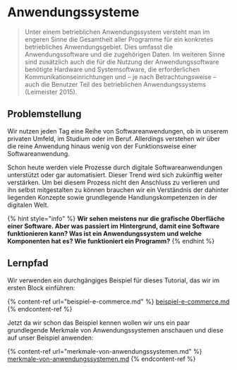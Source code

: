 # Anwendungssysteme

> Unter einem betrieblichen Anwendungssystem versteht man im engeren Sinne die Gesamtheit aller Programme für ein konkretes betriebliches Anwendungsgebiet. Dies umfasst die Anwendungssoftware und die zugehörigen Daten. Im weiteren Sinne sind zusätzlich auch die für die Nutzung der Anwendungssoftware benötigte Hardware und Systemsoftware, die erforderlichen Kommunikationseinrichtungen und – je nach Betrachtungsweise – auch die Benutzer Teil des betrieblichen Anwendungssystems (Leimeister 2015).

## Problemstellung

Wir nutzen jeden Tag eine Reihe von Softwareanwendungen, ob in unserem privaten Umfeld, im Studium oder im Beruf. Allerdings verstehen wir über die reine Anwendung hinaus wenig von der Funktionsweise einer Softwareanwendung.&#x20;

Schon heute werden viele Prozesse durch digitale Softwareanwendungen unterstützt oder gar automatisiert. Dieser Trend wird sich zukünftig weiter verstärken. Um bei diesem Prozess nicht den Anschluss zu verlieren und ihn selbst mitgestalten zu können brauchen wir ein Verständnis der dahinter liegenden Konzepte sowie grundlegende Handlungskompetenzen in der digitalen Welt.

{% hint style="info" %}
**Wir sehen meistens nur die grafische Oberfläche einer Software. Aber was passiert im Hintergrund, damit eine Software funktionieren kann? Was ist ein Anwendungssystem und welche Komponenten hat es? Wie funktioniert ein Programm?**
{% endhint %}

## Lernpfad

Wir verwenden ein durchgängiges Beispiel für dieses Tutorial, das wir im ersten Block einführen:

{% content-ref url="beispiel-e-commerce.md" %}
[beispiel-e-commerce.md](beispiel-e-commerce.md)
{% endcontent-ref %}

Jetzt da wir schon das Beispiel kennen wollen wir uns ein paar grundlegende Merkmale von Anwendungssystemen anschauen und diese auf unser Beispiel anwenden:

{% content-ref url="merkmale-von-anwendungssystemen.md" %}
[merkmale-von-anwendungssystemen.md](merkmale-von-anwendungssystemen.md)
{% endcontent-ref %}

